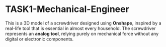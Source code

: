 # TASK1-Mechanical-Engineer
This is a 3D model of a screwdriver designed using **Onshape**, inspired by a real-life tool that is essential in almost every household. The screwdriver represents an **analog tool**, relying purely on mechanical force without any digital or electronic components.
